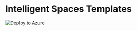 # Intelligent Spaces Templates

[![Deploy to Azure](https://aka.ms/deploytoazurebutton)](https://portal.azure.com/#create/Microsoft.Template/uri/https%3A%2F%2Fraw.githubusercontent.com%2Fintelligentspaces%2Fis-templates%2Finfrastructure-deploy%2FDeployments%2Fazuredeploy.json)

